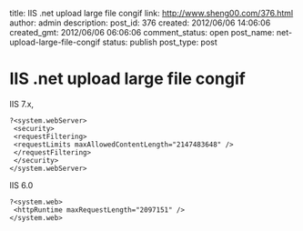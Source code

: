 title: IIS .net upload large file congif
link: http://www.sheng00.com/376.html
author: admin
description: 
post_id: 376
created: 2012/06/06 14:06:06
created_gmt: 2012/06/06 06:06:06
comment_status: open
post_name: net-upload-large-file-congif
status: publish
post_type: post

# IIS .net upload large file congif

IIS 7.x, 
    
    
    ?<system.webServer>
     <security>
     <requestFiltering>
     <requestLimits maxAllowedContentLength="2147483648" />
     </requestFiltering>
     </security>
    </system.webServer>

IIS 6.0 
    
    
    ?<system.web>
     <httpRuntime maxRequestLength="2097151" />
    </system.web>